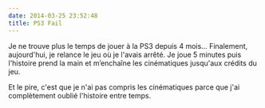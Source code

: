 ```yaml
---
date: 2014-03-25 23:52:48
title: PS3 Fail
---
```


Je ne trouve plus le temps de jouer à la PS3 depuis 4 mois... Finalement, aujourd'hui, je relance le jeu où je l'avais arrêté. Je joue 5 minutes puis l'histoire prend la main et m’enchaîne les cinématiques jusqu'aux crédits du jeu.

Et le pire, c'est que je n'ai pas compris les cinématiques parce que j'ai complètement oublié l'histoire entre temps.
